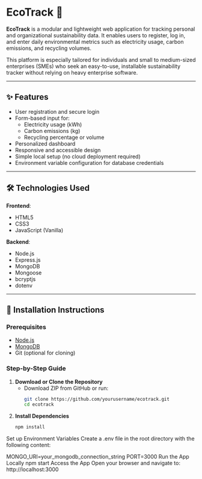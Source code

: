 # EcoTrack 🌱

**EcoTrack** is a modular and lightweight web application for tracking personal and organizational sustainability data. It enables users to register, log in, and enter daily environmental metrics such as electricity usage, carbon emissions, and recycling volumes.

This platform is especially tailored for individuals and small to medium-sized enterprises (SMEs) who seek an easy-to-use, installable sustainability tracker without relying on heavy enterprise software.

---

## ✨ Features

- User registration and secure login
- Form-based input for:
  - Electricity usage (kWh)
  - Carbon emissions (kg)
  - Recycling percentage or volume
- Personalized dashboard
- Responsive and accessible design
- Simple local setup (no cloud deployment required)
- Environment variable configuration for database credentials

---

## 🛠️ Technologies Used

**Frontend**:
- HTML5
- CSS3
- JavaScript (Vanilla)

**Backend**:
- Node.js
- Express.js
- MongoDB
- Mongoose
- bcryptjs
- dotenv

---

## 🚀 Installation Instructions

### Prerequisites
- [Node.js](https://nodejs.org/)
- [MongoDB](https://www.mongodb.com/)
- Git (optional for cloning)

### Step-by-Step Guide

1. **Download or Clone the Repository**
   - Download ZIP from GitHub or run:
     ```bash
     git clone https://github.com/yourusername/ecotrack.git
     cd ecotrack
     ```
2. **Install Dependencies**
   ```bash
   npm install
Set up Environment Variables
Create a .env file in the root directory with the following content:

MONGO_URI=your_mongodb_connection_string
PORT=3000
Run the App Locally
npm start
Access the App
Open your browser and navigate to:
http://localhost:3000



